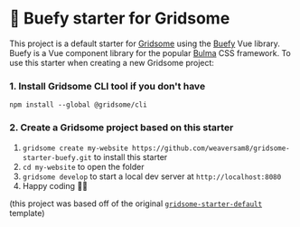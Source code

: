 # 💜 Buefy starter for Gridsome

This project is a default starter for [Gridsome](https://gridsome.org) using the [Buefy](https://buefy.org/) Vue library. Buefy is a Vue component library for the popular [Bulma](https://bulma.io) CSS framework. To use this starter when creating a new Gridsome project:

### 1. Install Gridsome CLI tool if you don't have

`npm install --global @gridsome/cli`

### 2. Create a Gridsome project based on this starter

1. `gridsome create my-website https://github.com/weaversam8/gridsome-starter-buefy.git` to install this starter
2. `cd my-website` to open the folder
3. `gridsome develop` to start a local dev server at `http://localhost:8080`
4. Happy coding 🎉🙌

(this project was based off of the original [`gridsome-starter-default`](https://github.com/gridsome/gridsome-starter-default) template)